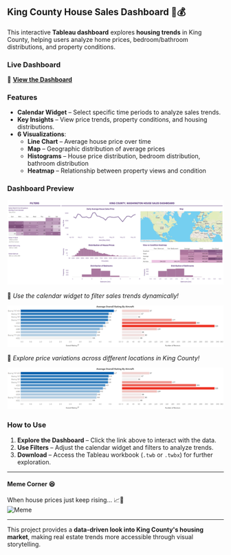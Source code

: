 ## **King County House Sales Dashboard** 🏡💰  

This interactive **Tableau dashboard** explores **housing trends** in King County, helping users analyze home prices, bedroom/bathroom distributions, and property conditions.  

### **Live Dashboard**
🔗 **[View the Dashboard](https://public.tableau.com/shared/YMGFGRY7W?:display_count=n&:origin=viz_share_link)**   

### **Features**
- **Calendar Widget** – Select specific time periods to analyze sales trends.  
- **Key Insights** – View price trends, property conditions, and housing distributions.  
- **6 Visualizations**:  
   - **Line Chart** – Average house price over time 
   - **Map** – Geographic distribution of average prices   
   - **Histograms** – House price distribution, bedroom distribution, bathroom distribution 
   - **Heatmap** – Relationship between property views and condition 


### **Dashboard Preview**
![Dashboard Overview](images/dashboard_overview.png) 

📌 *Use the calendar widget to filter sales trends dynamically!*  
<p align="center">
  <img src="https://github.com/Suwethaig/Projects/blob/main/british_airways_reviews_dashboard/dashboard_images/ratings_by_aircraft.png" />
</p>

📌 *Explore price variations across different locations in King County!*  
<p align="center">
  <img src="https://github.com/Suwethaig/Projects/blob/main/british_airways_reviews_dashboard/dashboard_images/ratings_by_aircraft.png" />
</p>

### **How to Use**
1. **Explore the Dashboard** – Click the link above to interact with the data.  
2. **Use Filters** – Adjust the calendar widget and filters to analyze trends.  
3. **Download** – Access the Tableau workbook (`.twb` or `.twbx`) for further exploration.  

---

#### **Meme Corner 😆**  
When house prices just keep rising... 📈🏡  
![Meme](https://i.imgflip.com/4t0m5.jpg)  

---

This project provides a **data-driven look into King County's housing market**, making real estate trends more accessible through visual storytelling.   

